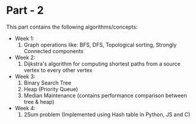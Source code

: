 # Part - 2

This part contains the following algorithms/concepts:

- Week 1:
    1. Graph operations like: BFS, DFS, Topological sorting, Strongly Connected
        components
- Week 2:
    1. Dijkstra's algorithm for computing shortest paths from a source vertex to
        every other vertex
- Week 3:
    1. Binary Search Tree
    1. Heap (Priority Queue)
    1. Median Maintenance (contains performance comparison between tree & heap)
- Week 4:
    1. 2Sum problem (Implemented using Hash table in Python, JS and C)
